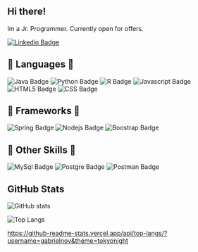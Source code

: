 <h2> Hi there! </h2> 

Im a Jr. Programmer. Currently open for offers. 

[![Linkedin Badge](https://img.shields.io/badge/LinkedIn-0077B5?style=for-the-badge&logo=linkedin&logoColor=white&link=https://www.linkedin.com/in/gabrielnov/)](https://www.linkedin.com/in/gabrielnov/)

<h2>  🔹 Languages 🔹 </h2>

![Java Badge](https://img.shields.io/badge/Java-ED8B00?style=for-the-badge&logo=java&logoColor=white/)
![Python Badge](https://img.shields.io/badge/Python-14354C?style=for-the-badge&logo=python&logoColor=white)
![R Badge](https://img.shields.io/badge/R-276DC3?style=for-the-badge&logo=r&logoColor=white)
![Javascript Badge](https://img.shields.io/badge/JavaScript-323330?style=for-the-badge&logo=javascript&logoColor=F7DF1E)
![HTML5 Badge](https://img.shields.io/badge/HTML5-E34F26?style=for-the-badge&logo=html5&logoColor=white)
![CSS Badge](https://img.shields.io/badge/CSS3-1572B6?style=for-the-badge&logo=css3&logoColor=white)

<h2> 🔸 Frameworks 🔸</h2>

![Spring Badge](https://img.shields.io/badge/Spring-6DB33F?style=for-the-badge&logo=spring&logoColor=white)
![Nodejs Badge](https://img.shields.io/badge/Node.js-43853D?style=for-the-badge&logo=node-dot-js&logoColor=white)
![Boostrap Badge](https://img.shields.io/badge/Bootstrap-563D7C?style=for-the-badge&logo=bootstrap&logoColor=white)

<h2> 🔹 Other Skills 🔹</h2>

![MySql Badge](https://img.shields.io/badge/MySQL-00000F?style=for-the-badge&logo=mysql&logoColor=white)
![Postgre Badge](https://img.shields.io/badge/PostgreSQL-316192?style=for-the-badge&logo=postgresql&logoColor=white)
![Postman Badge](https://img.shields.io/badge/Postman-FF6C37?style=for-the-badge&logo=Postman&logoColor=white)
 
 
<h2> GitHub Stats </h2>

![GitHub stats](https://github-readme-stats.vercel.app/api?username=gabrielnov&show_icons=true&theme=tokyonight)

![Top Langs](https://github-readme-stats.vercel.app/api/top-langs/?username=gabrielnov&theme=tokyonight)

https://github-readme-stats.vercel.app/api/top-langs/?username=gabrielnov&theme=tokyonight
